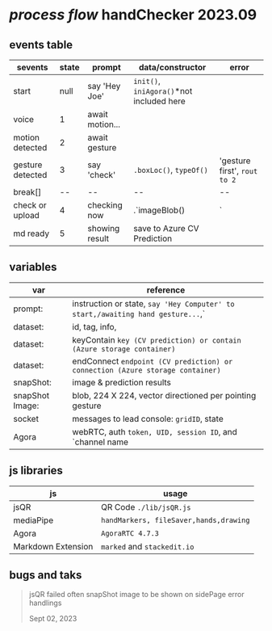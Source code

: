 # *process flow* handChecker 2023.09

## events table
|sevents|state |prompt|data/constructor|error
|--|--|--|--|--|
|start | null|say 'Hey Joe'|`init()`, `iniAgora()`*not included here
|voice | 1|await motion...|
|motion detected |2|await gesture|
|gesture detected |3|say 'check'|`.boxLoc()`, `typeOf()`|'gesture first', `rout to 2`
|break[]|--|--|--|--|
|check or upload |4|checking now|.`imageBlob()|`
|md ready |5|showing result|save to Azure CV Prediction

## variables

|var| reference |
|--|--|
| prompt: |instruction or state, `say 'Hey Computer' to start,/awaiting hand gesture...`,`  |
| dataset: |id, tag, info,|
| dataset: |keyContain `key (CV prediction) or contain (Azure storage container)`|
| dataset: |endConnect `endpoint (CV prediction) or connection (Azure storage container)`|
| snapShot: |image & prediction results|
| snapShot Image: |blob, 224 X 224, vector directioned per pointing gesture|
| socket|messages to lead console: `gridID`, state|
| Agora|webRTC, auth `token, UID, session ID`, and `channel name|`

## js libraries

|js| usage |
|--|--|
|jsQR  | QR Code `./lib/jsQR.js`|
|mediaPipe  | `handMarkers, fileSaver,hands,drawing`  |
|Agora  | `AgoraRTC 4.7.3` |
|Markdown Extension | `marked` and `stackedit.io` |

## bugs and taks
>jsQR failed often
>snapShot image to be shown on sidePage
>error handlings
>
> Sept 02, 2023